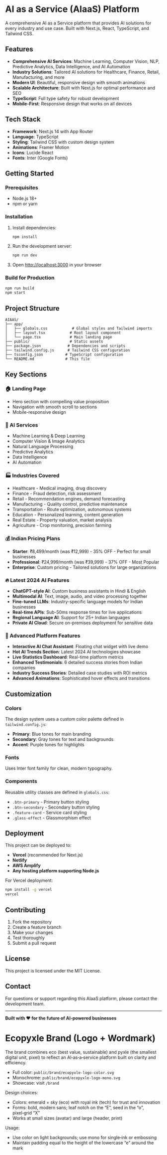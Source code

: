 # AI as a Service (AIaaS) Platform

A comprehensive AI as a Service platform that provides AI solutions for every industry and use case. Built with Next.js, React, TypeScript, and Tailwind CSS.

## Features

- **Comprehensive AI Services**: Machine Learning, Computer Vision, NLP, Predictive Analytics, Data Intelligence, and AI Automation
- **Industry Solutions**: Tailored AI solutions for Healthcare, Finance, Retail, Manufacturing, and more
- **Modern UI**: Beautiful, responsive design with smooth animations
- **Scalable Architecture**: Built with Next.js for optimal performance and SEO
- **TypeScript**: Full type safety for robust development
- **Mobile-First**: Responsive design that works on all devices

## Tech Stack

- **Framework**: Next.js 14 with App Router
- **Language**: TypeScript
- **Styling**: Tailwind CSS with custom design system
- **Animations**: Framer Motion
- **Icons**: Lucide React
- **Fonts**: Inter (Google Fonts)

## Getting Started

### Prerequisites

- Node.js 18+ 
- npm or yarn

### Installation

1. Install dependencies:
   ```bash
   npm install
   ```

2. Run the development server:
   ```bash
   npm run dev
   ```

3. Open [http://localhost:3000](http://localhost:3000) in your browser

### Build for Production

```bash
npm run build
npm start
```

## Project Structure

```
AIAAS/
├── app/
│   ├── globals.css           # Global styles and Tailwind imports
│   ├── layout.tsx           # Root layout component
│   └── page.tsx             # Main landing page
├── public/                  # Static assets
├── package.json            # Dependencies and scripts
├── tailwind.config.js      # Tailwind CSS configuration
├── tsconfig.json          # TypeScript configuration
└── README.md              # This file
```

## Key Sections

### 🏠 Landing Page
- Hero section with compelling value proposition
- Navigation with smooth scroll to sections
- Mobile-responsive design

### 🤖 AI Services
- Machine Learning & Deep Learning
- Computer Vision & Image Analytics
- Natural Language Processing
- Predictive Analytics
- Data Intelligence
- AI Automation

### 🏭 Industries Covered
- Healthcare - Medical imaging, drug discovery
- Finance - Fraud detection, risk assessment
- Retail - Recommendation engines, demand forecasting
- Manufacturing - Quality control, predictive maintenance
- Transportation - Route optimization, autonomous systems
- Education - Personalized learning, content generation
- Real Estate - Property valuation, market analysis
- Agriculture - Crop monitoring, precision farming

### 💰 Indian Pricing Plans
- **Starter**: ₹8,499/month (was ₹12,999) - 35% OFF - Perfect for small businesses
- **Professional**: ₹24,999/month (was ₹39,999) - 37% OFF - Most Popular
- **Enterprise**: Custom pricing - Tailored solutions for large organizations

### 🔥 Latest 2024 AI Features
- **ChatGPT-style AI**: Custom business assistants in Hindi & English
- **Multimodal AI**: Text, image, audio, and video processing together
- **Fine-tuned LLMs**: Industry-specific language models for Indian businesses
- **Real-time APIs**: Sub-50ms response times for live applications
- **Regional Language AI**: Support for 25+ Indian languages
- **Private AI Cloud**: Secure on-premises deployment for sensitive data

### 🚀 Advanced Platform Features
- **Interactive AI Chat Assistant**: Floating chat widget with live demo
- **Hot AI Trends Section**: Latest 2024 AI technologies showcase
- **Live Statistics Dashboard**: Real-time platform metrics
- **Enhanced Testimonials**: 6 detailed success stories from Indian companies
- **Industry Success Stories**: Detailed case studies with ROI metrics
- **Advanced Animations**: Sophisticated hover effects and transitions

## Customization

### Colors
The design system uses a custom color palette defined in `tailwind.config.js`:
- **Primary**: Blue tones for main branding
- **Secondary**: Gray tones for text and backgrounds
- **Accent**: Purple tones for highlights

### Fonts
Uses Inter font family for clean, modern typography.

### Components
Reusable utility classes are defined in `globals.css`:
- `.btn-primary` - Primary button styling
- `.btn-secondary` - Secondary button styling
- `.feature-card` - Service card styling
- `.glass-effect` - Glassmorphism effect

## Deployment

This project can be deployed to:
- **Vercel** (recommended for Next.js)
- **Netlify**
- **AWS Amplify**
- **Any hosting platform supporting Node.js**

For Vercel deployment:
```bash
npm install -g vercel
vercel
```

## Contributing

1. Fork the repository
2. Create a feature branch
3. Make your changes
4. Test thoroughly
5. Submit a pull request

## License

This project is licensed under the MIT License.

## Contact

For questions or support regarding this AIaaS platform, please contact the development team.

---

**Built with ❤️ for the future of AI-powered businesses** 

# Ecopyxle Brand (Logo + Wordmark)

The brand combines eco (best value, sustainable) and pyxle (the smallest digital unit, pixel) to reflect an AI‑as‑a‑service platform built on clarity and efficiency.

- Full color: `public/brand/ecopyxle-logo-color.svg`
- Monochrome: `public/brand/ecopyxle-logo-mono.svg`
- Showcase: visit `/brand`

Design choices:
- Colors: emerald + sky (eco) with royal ink (tech) for trust and innovation
- Forms: bold, modern sans; leaf notch on the “E”, seed in the “o”, pixel‑grid “X”
- Works at small sizes (avatar) and large (header, print)

Usage:
- Use color on light backgrounds; use mono for single‑ink or embossing
- Maintain padding equal to the height of the lowercase “e” around the mark 